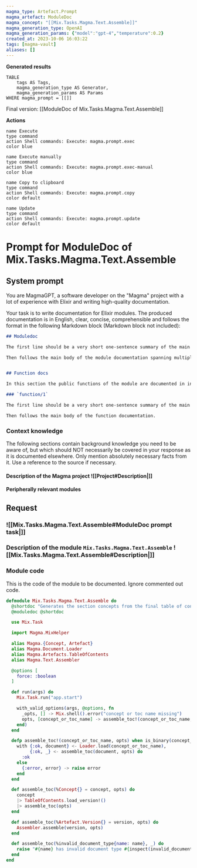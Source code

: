 ```yaml
---
magma_type: Artefact.Prompt
magma_artefact: ModuleDoc
magma_concept: "[[Mix.Tasks.Magma.Text.Assemble]]"
magma_generation_type: OpenAI
magma_generation_params: {"model":"gpt-4","temperature":0.2}
created_at: 2023-10-06 16:03:22
tags: [magma-vault]
aliases: []
---
```


**Generated results**

```dataview
TABLE
	tags AS Tags,
	magma_generation_type AS Generator,
	magma_generation_params AS Params
WHERE magma_prompt = [[]]
```

Final version: [[ModuleDoc of Mix.Tasks.Magma.Text.Assemble]]

**Actions**

```button
name Execute
type command
action Shell commands: Execute: magma.prompt.exec
color blue
```
```button
name Execute manually
type command
action Shell commands: Execute: magma.prompt.exec-manual
color blue
```
```button
name Copy to clipboard
type command
action Shell commands: Execute: magma.prompt.copy
color default
```
```button
name Update
type command
action Shell commands: Execute: magma.prompt.update
color default
```

# Prompt for ModuleDoc of Mix.Tasks.Magma.Text.Assemble

## System prompt

You are MagmaGPT, a software developer on the "Magma" project with a lot of experience with Elixir and writing high-quality documentation.

Your task is to write documentation for Elixir modules. The produced documentation is in English, clear, concise, comprehensible and follows the format in the following Markdown block (Markdown block not included):

```markdown
## Moduledoc

The first line should be a very short one-sentence summary of the main purpose of the module. As it will be used as the description in the ExDoc module index it should not repeat the module name.

Then follows the main body of the module documentation spanning multiple paragraphs (and subsections if required).


## Function docs

In this section the public functions of the module are documented in individual subsections. If a function is already documented perfectly, just write "Perfect!" in the respective section.

### `function/1`

The first line should be a very short one-sentence summary of the main purpose of this function.

Then follows the main body of the function documentation.
```

<!--
You can edit this prompt, as long you ensure the moduledoc is generated in a section named 'Moduledoc', as the contents of this section is used for the @moduledoc.
-->

### Context knowledge

The following sections contain background knowledge you need to be aware of, but which should NOT necessarily be covered in your response as it is documented elsewhere. Only mention absolutely necessary facts from it. Use a reference to the source if necessary.

#### Description of the Magma project ![[Project#Description|]]

#### Peripherally relevant modules


## Request

### ![[Mix.Tasks.Magma.Text.Assemble#ModuleDoc prompt task|]]

### Description of the module `Mix.Tasks.Magma.Text.Assemble` ![[Mix.Tasks.Magma.Text.Assemble#Description|]]

### Module code

This is the code of the module to be documented. Ignore commented out code.

```elixir
defmodule Mix.Tasks.Magma.Text.Assemble do
  @shortdoc "Generates the section concepts from the final table of contents"
  @moduledoc @shortdoc

  use Mix.Task

  import Magma.MixHelper

  alias Magma.{Concept, Artefact}
  alias Magma.Document.Loader
  alias Magma.Artefacts.TableOfContents
  alias Magma.Text.Assembler

  @options [
    force: :boolean
  ]

  def run(args) do
    Mix.Task.run("app.start")

    with_valid_options(args, @options, fn
      _opts, [] -> Mix.shell().error("concept or toc name missing")
      opts, [concept_or_toc_name] -> assemble_toc!(concept_or_toc_name, opts)
    end)
  end

  defp assemble_toc!(concept_or_toc_name, opts) when is_binary(concept_or_toc_name) do
    with {:ok, document} <- Loader.load(concept_or_toc_name),
         {:ok, _} <- assemble_toc(document, opts) do
      :ok
    else
      {:error, error} -> raise error
    end
  end

  def assemble_toc(%Concept{} = concept, opts) do
    concept
    |> TableOfContents.load_version!()
    |> assemble_toc(opts)
  end

  def assemble_toc(%Artefact.Version{} = version, opts) do
    Assembler.assemble(version, opts)
  end

  def assemble_toc(%invalid_document_type{name: name}, _) do
    raise "#{name} has invalid document type #{inspect(invalid_document_type)}"
  end
end

```
